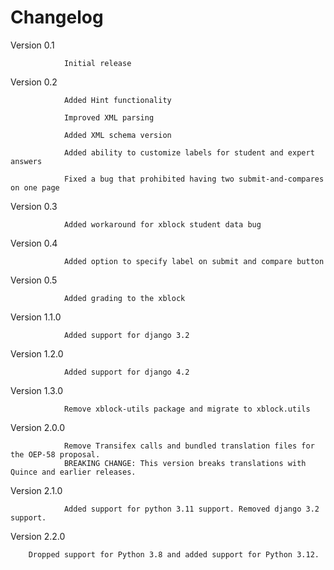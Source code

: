 Changelog
=========
Version 0.1		

				Initial release

Version 0.2		

				Added Hint functionality

				Improved XML parsing
				
				Added XML schema version
				
				Added ability to customize labels for student and expert answers
				
				Fixed a bug that prohibited having two submit-and-compares on one page

Version 0.3		

				Added workaround for xblock student data bug

Version 0.4		

				Added option to specify label on submit and compare button
				
Version 0.5

				Added grading to the xblock
Version 1.1.0

                Added support for django 3.2
Version 1.2.0

                Added support for django 4.2				

Version 1.3.0

                Remove xblock-utils package and migrate to xblock.utils				

Version 2.0.0

                Remove Transifex calls and bundled translation files for the OEP-58 proposal.
                BREAKING CHANGE: This version breaks translations with Quince and earlier releases.

Version 2.1.0

                Added support for python 3.11 support. Removed django 3.2 support.

Version 2.2.0

		Dropped support for Python 3.8 and added support for Python 3.12.
